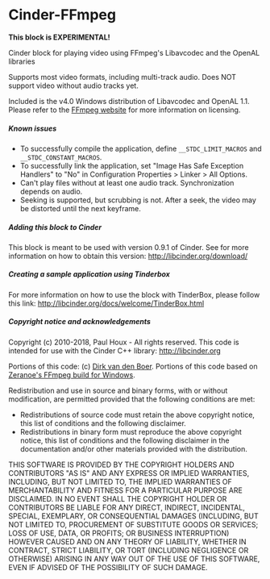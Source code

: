 Cinder-FFmpeg
================

**This block is EXPERIMENTAL!**


Cinder block for playing video using FFmpeg's Libavcodec and the OpenAL libraries


Supports most video formats, including multi-track audio. Does NOT support video without audio tracks yet.


Included is the v4.0 Windows distribution of Libavcodec and OpenAL 1.1. Please refer to the [FFmpeg website](http://www.ffmpeg.org/) for more information on licensing.


##### Known issues
* To successfully compile the application, define `__STDC_LIMIT_MACROS` and `__STDC_CONSTANT_MACROS`.
* To successfully link the application, set "Image Has Safe Exception Handlers" to "No" in Configuration Properties > Linker > All Options.
* Can't play files without at least one audio track. Synchronization depends on audio.
* Seeking is supported, but scrubbing is not. After a seek, the video may be distorted until the next keyframe.


##### Adding this block to Cinder
This block is meant to be used with version 0.9.1 of Cinder. See for more information on how to obtain this version:
http://libcinder.org/download/


##### Creating a sample application using Tinderbox
For more information on how to use the block with TinderBox, please follow this link:
http://libcinder.org/docs/welcome/TinderBox.html


##### Copyright notice and acknowledgements
Copyright (c) 2010-2018, Paul Houx - All rights reserved. This code is intended for use with the Cinder C++ library: http://libcinder.org

Portions of this code: (c) [Dirk van den Boer](https://code.google.com/p/glover/). Portions of this code based on [Zeranoe's FFmpeg build for Windows](http://ffmpeg.zeranoe.com/). 


Redistribution and use in source and binary forms, with or without modification, are permitted provided that the following conditions are met:

* Redistributions of source code must retain the above copyright notice, this list of conditions and the following disclaimer.
* Redistributions in binary form must reproduce the above copyright notice, this list of conditions and	the following disclaimer in the documentation and/or other materials provided with the distribution.

THIS SOFTWARE IS PROVIDED BY THE COPYRIGHT HOLDERS AND CONTRIBUTORS "AS IS" AND ANY EXPRESS OR IMPLIED WARRANTIES, INCLUDING, BUT NOT LIMITED TO, THE IMPLIED WARRANTIES OF MERCHANTABILITY AND FITNESS FOR A PARTICULAR PURPOSE ARE DISCLAIMED. IN NO EVENT SHALL THE COPYRIGHT HOLDER OR CONTRIBUTORS BE LIABLE FOR ANY DIRECT, INDIRECT, INCIDENTAL, SPECIAL, EXEMPLARY, OR CONSEQUENTIAL DAMAGES (INCLUDING, BUT NOT LIMITED TO, PROCUREMENT OF SUBSTITUTE GOODS OR SERVICES; LOSS OF USE, DATA, OR PROFITS; OR BUSINESS INTERRUPTION) HOWEVER CAUSED AND ON ANY THEORY OF LIABILITY, WHETHER IN CONTRACT, STRICT LIABILITY, OR TORT (INCLUDING
NEGLIGENCE OR OTHERWISE) ARISING IN ANY WAY OUT OF THE USE OF THIS SOFTWARE, EVEN IF ADVISED OF THE POSSIBILITY OF SUCH DAMAGE.
